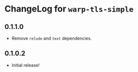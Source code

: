 # ChangeLog for `warp-tls-simple`

## 0.1.1.0

- Remove `relude` and `text` dependencies.

## 0.1.0.2

- Initial release!
